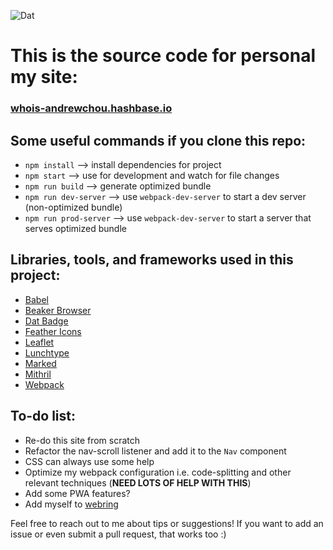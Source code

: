 ![Dat](https://dat-badge.glitch.me/fff4d1e843621b508b08fe87b893b5e231fba74344733ba434d3c17c071fc95c/badge.svg)

# This is the source code for personal my site:
### [whois-andrewchou.hashbase.io](https://whois-andrewchou.hashbase.io)

## Some useful commands if you clone this repo:

- `npm install` --> install dependencies for project
- `npm start` --> use for development and watch for file changes
- `npm run build` --> generate optimized bundle
- `npm run dev-server` --> use `webpack-dev-server` to start a dev server (non-optimized bundle)
- `npm run prod-server` --> use `webpack-dev-server` to start a server that serves optimized bundle

## Libraries, tools, and frameworks used in this project:

- [Babel](https://babeljs.io)
- [Beaker Browser](https://beakerbrowser.com)
- [Dat Badge](https://badge-krismuniz.hashbase.io/)
- [Feather Icons](https://feathericons.com)
- [Leaflet](http://leafletjs.org)
- [Lunchtype](http://lunchtype.com)
- [Marked](https://marked.js.org)
- [Mithril](https://mithril.js.org)
- [Webpack](https://webpack.js.org)


## To-do list:
- Re-do this site from scratch
- Refactor the nav-scroll listener and add it to the `Nav` component
- CSS can always use some help
- Optimize my webpack configuration i.e. code-splitting and other relevant techniques (**NEED LOTS OF HELP WITH THIS**)
- Add some PWA features?
- Add myself to [webring](https://webring.xxiivv.com/)

Feel free to reach out to me about tips or suggestions! If you want to add an issue or even submit a pull request, that works too :)

